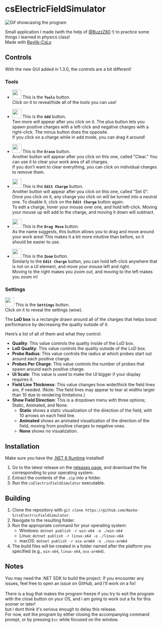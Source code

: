 # csElectricFieldSimulator

![Gif showcasing the program](https://github.com/user-attachments/assets/0718bbc4-e1bd-47b5-ad11-239344e5ab9c)

Small application I made (with the help of [@BuzzZ80](https://github.com/BuzzZ80) !) to practice some things I learned in physics class! \
Made with [Raylib-CsLo](https://github.com/NotNotTech/Raylib-CsLo)

## Controls
With the new GUI added in 1.3.0, the controls are a bit different!

### Tools

- <img src="https://github.com/user-attachments/assets/01e300be-c6ea-41a6-b3fe-c787f014288c" width="30" height="30" border="solid 10px black"> This is the **`Tools`** button.\
  Click on it to reveal/hide all of the tools you can use!
 - <img src="https://github.com/user-attachments/assets/2369651f-2dc9-4d75-ab11-4874da1624b8" width="30" height="30" border="solid 10px black"> This is the **`Add`** button. \
   Two more will appear after you click on it. The plus button lets you spawn positive charges with a left-click and negative charges with a right-click. The minus button does the opposite.\
   If you click on a charge while in add mode, you can drag it around!

 - <img src="https://github.com/user-attachments/assets/aff078f4-682a-4b68-8201-ebfb72ef5b11" width="30" height="30" border="solid 10px black"> This is the **`Erase`** button. \
   Another button will appear after you click on this one, called "Clear." You can use it to clear your work area of all charges. \
   If you don’t want to clear everything, you can click on individual charges to remove them.
 - <img src="https://github.com/user-attachments/assets/3fe40b86-be78-4d0d-a970-d5f750b24332" width="30" height="30" border="solid 10px black"> This is the **`Edit Charge`** button. \
   Another button will appear after you click on this one, called "Set 0". Once you click on it, any charge you click on will be turned into a neutral one. To disable it, click on the **`Edit Charge`** button again. \
   To edit a charge, hover your mouse over one, and hold left-click. Moving your mouse up will add to the charge, and moving it down will subtract.
   
 - <img src="https://github.com/user-attachments/assets/36e7afaf-5ba4-4ac5-b02e-12fa7b0ba03b" width="30" height="30" border="solid 10px black"> This is the **`Drag Move`** button. \
   As the name suggests, this button allows you to drag and move around your work area! This makes it a bit more intuitive than before, so it should be easier to use.
   
 - <img src="https://github.com/user-attachments/assets/ef2be2d4-70bf-4608-be4a-2eaed6f461b9" width="30" height="30" border="solid 10px black"> This is the **`Zoom`** button. \
   Similarly to the **`Edit Charge`** button, you can hold left-click anywhere that is not on a UI element, and move your mouse left and right. \
   Moving to the right makes you zoom out, and moving to the left makes you zoom in!

### Settings

<img src="https://github.com/user-attachments/assets/a8376a9b-aab6-4c09-9670-0d0ab876efce" width="30" height="30" border="solid 10px black"> This is the **`Settings`** button. \
Click on it to reveal the settings (wow).

The **LoD box** is a rectangle drawn around all of the charges that helps boost performance by decreasing the quality outside of it.

Here’s a list of all of them and what they control:
- **Quality**: This value controls the quality inside of the LoD box.
- **LoD Quality**: This value controls the quality outside of the LoD box.
- **Probe Radius**: This value controls the radius at which probes start out around each positive charge.
- **Probes Per Charge**: This value controls the number of probes that spawn around each positive charge.
- **UI Scale**: This value is used to make the UI bigger if your display requires it.
- **Field Line Thickness**: This value changes how wide/thick the field lines are, if needed. (Note: The field lines may appear to tear at widths larger than 10 due to rendering limitations.)
- **Show Field Direction**: This is a dropdown menu with three options; Static, Animated, and None.
  - **Static** shows a static visualization of the direction of the field, with 10 arrows on each field line.
  - **Animated** shows an animated visualization of the direction of the field, moving from positive charges to negative ones.
  - **None** shows no visualization.

## Installation
Make sure you have the [.NET 6 Runtime](https://dotnet.microsoft.com/en-us/download/dotnet/6.0) installed!
1. Go to the latest release on the [releases page](https://github.com/Nasko-5/csElectricFieldSimulator/releases), and download the file corresponding to your operating system.
3. Extract the contents of the `.zip` into a folder.
4. Run the `csElectricFieldSimulator` executable.

## Building
1. Clone the repository with `git clone https://github.com/Nasko-5/csElectricFieldSimulator`.
2. Navigate to the resulting folder.
3. Run the appropriate command for your operating system:
    - Windows: `dotnet publish -r win-x64 -o ./win-x64`
    - Linux: `dotnet publish -r linux-x64 -o ./linux-x64`
    - macOS: `dotnet publish -r osx-arm64 -o ./osx-arm64`
4. The build files will be created in a folder named after the platform you specified (e.g., `win-x64`, `linux-x64`, `osx-arm64`).

## Notes

You may need the .NET SDK to build the project. If you encounter any issues, feel free to open an issue on GitHub, and I’ll work on a fix! \
\
There is a bug that makes the program freeze if you try to exit the program with the close button on your OS, and i am going to work out a fix for this sooner or later! \
but i dont think it's serious enough to delay this release.\
For now, exit the program by either closing the accompanying command prompt, or by pressing `Esc` while focused on the window.


